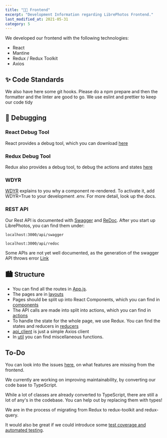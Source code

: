 ```yaml
---
title: "👨‍💻 Frontend"
excerpt: "Development Information regarding LibrePhotos Frontend."
last_modified_at: 2021-05-31
category: 5
---
```


We developed our frontend with the following technologies:

- React
- Mantine
- Redux / Redux Toolkit
- Axios

## ✨ Code Standards

We also have here some git hooks. Please do a npm prepare and then the formatter and the linter are good to go. We use eslint and prettier to keep our code tidy

## 🐛 Debugging

### React Debug Tool

React provides a debug tool, which you can download [here](https://chrome.google.com/webstore/detail/react-developer-tools/fmkadmapgofadopljbjfkapdkoienihi?hl=de)

### Redux Debug Tool

Redux also provides a debug tool, to debug the actions and states [here](https://chrome.google.com/webstore/detail/redux-devtools/lmhkpmbekcpmknklioeibfkpmmfibljd?hl=de)

### WDYR

[WDYR](https://github.com/welldone-software/why-did-you-render) explains to you why a component re-rendered. To activate it, add WDYR=True to your development .env. For more detail, look up the docs.

### REST API

Our Rest API is documented with [Swagger](https://swagger.io/) and [ReDoc](https://redocly.github.io/redoc/). After you
start up LibrePhotos, you can find them under:

```
localhost:3000/api/swagger
```

```
localhost:3000/api/redoc
```

Some APIs are not yet well documented, as the generation of the swagger API throws error [Link](https://github.com/LibrePhotos/librephotos/issues/485)

## 🏙️ Structure

- You can find all the routes in [App.js](https://github.com/LibrePhotos/librephotos-frontend/blob/dev/src/App.js).
- The pages are in [layouts](https://github.com/LibrePhotos/librephotos-frontend/tree/dev/src/layouts)
- Pages should be split up into React Components, which you can find in
  [components](https://github.com/LibrePhotos/librephotos-frontend/tree/dev/src/components)
- The API calls are made into split into actions, which you can find in
  [actions](https://github.com/LibrePhotos/librephotos-frontend/tree/dev/src/actions)
- To handle the state for the whole page, we use Redux. You can find the states and reducers in
  [reducers](https://github.com/LibrePhotos/librephotos-frontend/tree/dev/src/reducers)
- [api_client](https://github.com/LibrePhotos/librephotos-frontend/tree/dev/src/api_client) is just a simple Axios
  client
- In [util](https://github.com/LibrePhotos/librephotos-frontend/tree/dev/src/util) you can find miscellaneous functions.

## To-Do

You can look into the issues [here](https://github.com/LibrePhotos/librephotos/issues?q=is%3Aopen+is%3Aissue+label%3Afrontend),
on what features are missing from the frontend.

We currently are working on improving maintainability, by converting our code base to TypeScript.

While a lot of classes are already converted to TypeScript, there are still a lot of any's in the codebase. You can help out by replacing them with types!

We are in the process of migrating from Redux to redux-toolkit and redux-query.

It would also be great if we could introduce some
[test coverage and automated testing](https://create-react-app.dev/docs/running-tests/).
